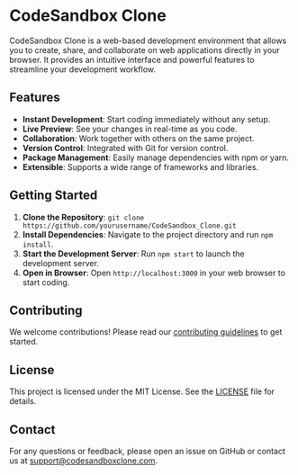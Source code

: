 # CodeSandbox Clone

CodeSandbox Clone is a web-based development environment that allows you to create, share, and collaborate on web applications directly in your browser. It provides an intuitive interface and powerful features to streamline your development workflow.

## Features

- **Instant Development**: Start coding immediately without any setup.
- **Live Preview**: See your changes in real-time as you code.
- **Collaboration**: Work together with others on the same project.
- **Version Control**: Integrated with Git for version control.
- **Package Management**: Easily manage dependencies with npm or yarn.
- **Extensible**: Supports a wide range of frameworks and libraries.

## Getting Started

1. **Clone the Repository**: `git clone https://github.com/yourusername/CodeSandbox_Clone.git`
2. **Install Dependencies**: Navigate to the project directory and run `npm install`.
3. **Start the Development Server**: Run `npm start` to launch the development server.
4. **Open in Browser**: Open `http://localhost:3000` in your web browser to start coding.

## Contributing

We welcome contributions! Please read our [contributing guidelines](CONTRIBUTING.md) to get started.

## License

This project is licensed under the MIT License. See the [LICENSE](LICENSE) file for details.

## Contact

For any questions or feedback, please open an issue on GitHub or contact us at support@codesandboxclone.com.
